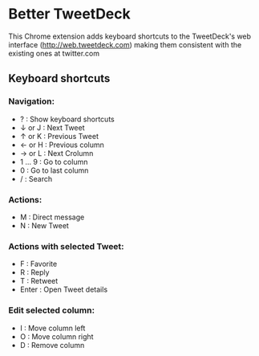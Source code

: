 Better TweetDeck
=============

This Chrome extension adds keyboard shortcuts to the TweetDeck's web interface (http://web.tweetdeck.com) making them consistent with the existing ones at twitter.com

Keyboard shortcuts
------------------

### Navigation:

* ? : Show keyboard shortcuts
* ↓ or J : Next Tweet
* ↑ or K : Previous Tweet
* ← or H : Previous column
* → or L : Next Crolumn
* 1 ... 9 : Go to column
* 0 : Go to last column
* / : Search

### Actions:

* M : Direct message
* N : New Tweet

### Actions with selected Tweet:

* F : Favorite
* R : Reply
* T : Retweet
* Enter : Open Tweet details

### Edit selected column:

* I : Move column left
* O : Move column right
* D : Remove column
